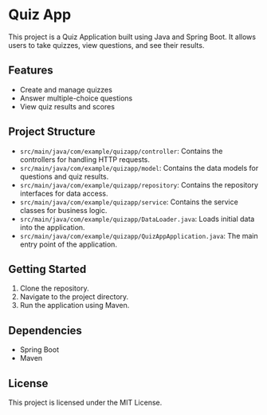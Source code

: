 # Quiz App

This project is a Quiz Application built using Java and Spring Boot. It allows users to take quizzes, view questions, and see their results.

## Features

- Create and manage quizzes
- Answer multiple-choice questions
- View quiz results and scores

## Project Structure

- `src/main/java/com/example/quizapp/controller`: Contains the controllers for handling HTTP requests.
- `src/main/java/com/example/quizapp/model`: Contains the data models for questions and quiz results.
- `src/main/java/com/example/quizapp/repository`: Contains the repository interfaces for data access.
- `src/main/java/com/example/quizapp/service`: Contains the service classes for business logic.
- `src/main/java/com/example/quizapp/DataLoader.java`: Loads initial data into the application.
- `src/main/java/com/example/quizapp/QuizAppApplication.java`: The main entry point of the application.

## Getting Started

1. Clone the repository.
2. Navigate to the project directory.
3. Run the application using Maven.

## Dependencies

- Spring Boot
- Maven

## License

This project is licensed under the MIT License.
